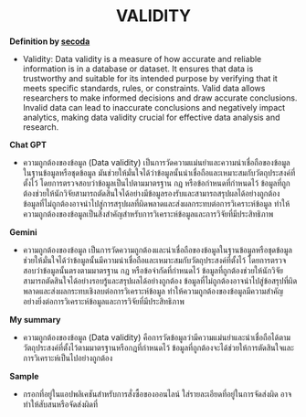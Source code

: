 <center><h1>VALIDITY</h1></center> 

**Definition by [secoda]([https://atlan.com/what-is-data-validity/](https://www.secoda.co/glossary/data-validity))**

- Validity: Data validity is a measure of how accurate and reliable information is in a database or dataset. It ensures that data is trustworthy and suitable for its intended purpose by verifying that it meets specific standards, rules, or constraints. Valid data allows researchers to make informed decisions and draw accurate conclusions. Invalid data can lead to inaccurate conclusions and negatively impact analytics, making data validity crucial for effective data analysis and research.

**Chat GPT**

- ความถูกต้องของข้อมูล (Data validity) เป็นการวัดความแม่นยำและความน่าเชื่อถือของข้อมูลในฐานข้อมูลหรือชุดข้อมูล มันช่วยให้มั่นใจได้ว่าข้อมูลนั้นน่าเชื่อถือและเหมาะสมกับวัตถุประสงค์ที่ตั้งไว้ โดยการตรวจสอบว่าข้อมูลเป็นไปตามมาตรฐาน กฎ หรือข้อกำหนดที่กำหนดไว้ ข้อมูลที่ถูกต้องช่วยให้นักวิจัยสามารถตัดสินใจได้อย่างมีข้อมูลรองรับและสามารถสรุปผลได้อย่างถูกต้อง ข้อมูลที่ไม่ถูกต้องอาจนำไปสู่การสรุปผลที่ผิดพลาดและส่งผลกระทบต่อการวิเคราะห์ข้อมูล ทำให้ความถูกต้องของข้อมูลเป็นสิ่งสำคัญสำหรับการวิเคราะห์ข้อมูลและการวิจัยที่มีประสิทธิภาพ

**Gemini**
  
- ความถูกต้องของข้อมูล เป็นการวัดความถูกต้องและน่าเชื่อถือของข้อมูลในฐานข้อมูลหรือชุดข้อมูล ช่วยให้มั่นใจได้ว่าข้อมูลนั้นมีความน่าเชื่อถือและเหมาะสมกับวัตถุประสงค์ที่ตั้งไว้ โดยการตรวจสอบว่าข้อมูลนั้นตรงตามมาตรฐาน กฎ หรือข้อจำกัดที่กำหนดไว้ ข้อมูลที่ถูกต้องช่วยให้นักวิจัยสามารถตัดสินใจได้อย่างรอบรู้และสรุปผลได้อย่างถูกต้อง ข้อมูลที่ไม่ถูกต้องอาจนำไปสู่ข้อสรุปที่ผิดพลาดและส่งผลกระทบเชิงลบต่อการวิเคราะห์ข้อมูล ทำให้ความถูกต้องของข้อมูลมีความสำคัญอย่างยิ่งต่อการวิเคราะห์ข้อมูลและการวิจัยที่มีประสิทธิภาพ

**My summary**

- ความถูกต้องของข้อมูล (Data validity) คือการวัดข้อมูลว่ามีความแม่นยำและน่าเชื่อถือได้ตามวัตถุประสงค์ที่ตั้งไว้ตามมาตรฐานหรือกฎที่กำหนดไว้ ข้อมูลที่ถูกต้องจะได้ช่วยให้การตัดสินใจและการวิเคราะห์เป็นไปอย่างถูกต้อง

**Sample**

- กรอกที่อยู่ในแอปพลิเคชันสำหรับการสั่งซื้อของออนไลน์ ใส่รายละเอียดที่อยู่ในการจัดส่งผิด อาจทำให้สับสนหรือจัดส่งผิดที่
